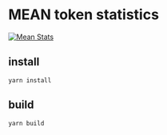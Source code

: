# MEAN token statistics

[![Mean Stats](https://github.com/mean-dao/MEAN-stats/actions/workflows/main.yml/badge.svg)](https://github.com/mean-dao/meanfi-stats/actions/workflows/main.yml)

## install
`yarn install`

## build
`yarn build`
